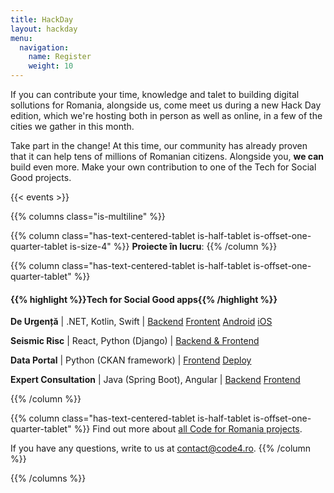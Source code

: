 ```yaml
---
title: HackDay
layout: hackday
menu:
  navigation:
    name: Register
    weight: 10
---
```


If you can contribute your time, knowledge and talet to building digital sollutions for Romania, alongside us, come meet us during a new Hack Day edition, which we're hosting both in person as well as online, in a few of the cities we gather in this month. 

Take part in the change! At this time, our community has already proven that it can help tens of millions of Romanian citizens. Alongside you, **we can** build even more. Make your own contribution to one of the Tech for Social Good projects. 

{{< events >}}

{{% columns class="is-multiline" %}}

{{% column class="has-text-centered-tablet is-half-tablet is-offset-one-quarter-tablet is-size-4" %}}
**Proiecte în lucru**:
{{% /column %}}


{{% column class="has-text-centered-tablet is-half-tablet is-offset-one-quarter-tablet" %}}
#### {{% highlight %}}Tech for Social Good apps{{% /highlight %}}

**De Urgență** | .NET, Kotlin, Swift | [Backend](http://github.com/code4romania/de-urgenta-backend) [Frontent](https://github.com/code4romania/de-urgenta-client) [Android](https://github.com/code4romania/de-urgenta-android) [iOS](https://github.com/code4romania/de-urgenta-ios)

**Seismic Risc** | React, Python (Django) | [Backend & Frontend](https://github.com/code4romania/seismic-risc)

**Data Portal** | Python (CKAN framework) | [Frontend](https://github.com/code4romania/ckanext-dataportaltheme) [Deploy](https://github.com/code4romania/data-portal/)

**Expert Consultation** | Java (Spring Boot), Angular | [Backend](https://github.com/code4romania/expert-consultation-api) [Frontend](https://github.com/code4romania/expert-consultation-client)

{{% /column %}}

{{% column class="has-text-centered-tablet is-half-tablet is-offset-one-quarter-tablet" %}}
Find out more about [all Code for Romania projects](https://code4.ro/ro/putem).

If you have any questions, write to us at [contact@code4.ro](mailto:contact@code4.ro).
{{% /column %}}

{{% /columns %}}
